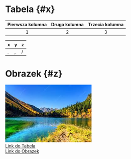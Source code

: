 # Tabela  {#x}
|Pierwsza kolumna|Druga kolumna|Trzecia kolumna| 
|:--------------:|:-----------:|:-------------:| 
|1|2|3|  
 
|x|y|z| 
|-|-|-| 
|.|,|/|
 
# Obrazek  {#z}
![git.jpg](git.jpg)   
[Link do Tabela](#x)  
[Link do Obrazek](#z)  


